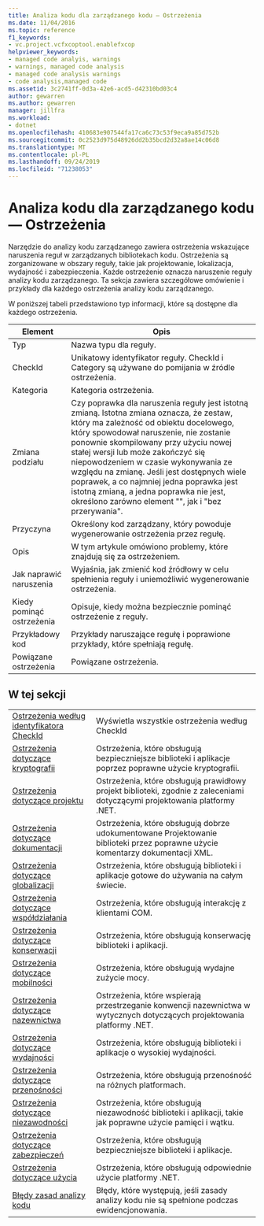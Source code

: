 ```yaml
---
title: Analiza kodu dla zarządzanego kodu — Ostrzeżenia
ms.date: 11/04/2016
ms.topic: reference
f1_keywords:
- vc.project.vcfxcoptool.enablefxcop
helpviewer_keywords:
- managed code analyis, warnings
- warnings, managed code analysis
- managed code analysis warnings
- code analysis,managed code
ms.assetid: 3c2741ff-0d3a-42e6-acd5-d42310bd03c4
author: gewarren
ms.author: gewarren
manager: jillfra
ms.workload:
- dotnet
ms.openlocfilehash: 410683e907544fa17ca6c73c53f9eca9a85d752b
ms.sourcegitcommit: 0c2523d975d48926dd2b35bcd2d32a8ae14c06d8
ms.translationtype: MT
ms.contentlocale: pl-PL
ms.lasthandoff: 09/24/2019
ms.locfileid: "71238053"
---
```

# <a name="code-analysis-for-managed-code-warnings"></a>Analiza kodu dla zarządzanego kodu — Ostrzeżenia
Narzędzie do analizy kodu zarządzanego zawiera ostrzeżenia wskazujące naruszenia reguł w zarządzanych bibliotekach kodu. Ostrzeżenia są zorganizowane w obszary reguły, takie jak projektowanie, lokalizacja, wydajność i zabezpieczenia. Każde ostrzeżenie oznacza naruszenie reguły analizy kodu zarządzanego. Ta sekcja zawiera szczegółowe omówienie i przykłady dla każdego ostrzeżenia analizy kodu zarządzanego.

 W poniższej tabeli przedstawiono typ informacji, które są dostępne dla każdego ostrzeżenia.

|Element|Opis|
|----------|-----------------|
|Typ|Nazwa typu dla reguły.|
|CheckId|Unikatowy identyfikator reguły. CheckId i Category są używane do pomijania w źródle ostrzeżenia.|
|Kategoria|Kategoria ostrzeżenia.|
|Zmiana podziału|Czy poprawka dla naruszenia reguły jest istotną zmianą. Istotna zmiana oznacza, że zestaw, który ma zależność od obiektu docelowego, który spowodował naruszenie, nie zostanie ponownie skompilowany przy użyciu nowej stałej wersji lub może zakończyć się niepowodzeniem w czasie wykonywania ze względu na zmianę. Jeśli jest dostępnych wiele poprawek, a co najmniej jedna poprawka jest istotną zmianą, a jedna poprawka nie jest, określono zarówno element "", jak i "bez przerywania".|
|Przyczyna|Określony kod zarządzany, który powoduje wygenerowanie ostrzeżenia przez regułę.|
|Opis|W tym artykule omówiono problemy, które znajdują się za ostrzeżeniem.|
|Jak naprawić naruszenia|Wyjaśnia, jak zmienić kod źródłowy w celu spełnienia reguły i uniemożliwić wygenerowanie ostrzeżenia.|
|Kiedy pominąć ostrzeżenia|Opisuje, kiedy można bezpiecznie pominąć ostrzeżenie z reguły.|
|Przykładowy kod|Przykłady naruszające regułę i poprawione przykłady, które spełniają regułę.|
|Powiązane ostrzeżenia|Powiązane ostrzeżenia.|

## <a name="in-this-section"></a>W tej sekcji

|||
|-|-|
|[Ostrzeżenia według identyfikatora CheckId](../code-quality/code-analysis-warnings-for-managed-code-by-checkid.md)|Wyświetla wszystkie ostrzeżenia według CheckId|
|[Ostrzeżenia dotyczące kryptografii](../code-quality/cryptography-warnings.md)|Ostrzeżenia, które obsługują bezpieczniejsze biblioteki i aplikacje poprzez poprawne użycie kryptografii.|
|[Ostrzeżenia dotyczące projektu](../code-quality/design-warnings.md)|Ostrzeżenia, które obsługują prawidłowy projekt biblioteki, zgodnie z zaleceniami dotyczącymi projektowania platformy .NET.|
|[Ostrzeżenia dotyczące dokumentacji](../code-quality/documentation-warnings.md)|Ostrzeżenia, które obsługują dobrze udokumentowane Projektowanie biblioteki przez poprawne użycie komentarzy dokumentacji XML.|
|[Ostrzeżenia dotyczące globalizacji](../code-quality/globalization-warnings.md)|Ostrzeżenia, które obsługują biblioteki i aplikacje gotowe do używania na całym świecie.|
|[Ostrzeżenia dotyczące współdziałania](../code-quality/interoperability-warnings.md)|Ostrzeżenia, które obsługują interakcję z klientami COM.|
|[Ostrzeżenia dotyczące konserwacji](../code-quality/maintainability-warnings.md)|Ostrzeżenia, które obsługują konserwację biblioteki i aplikacji.|
|[Ostrzeżenia dotyczące mobilności](../code-quality/mobility-warnings.md)|Ostrzeżenia, które obsługują wydajne zużycie mocy.|
|[Ostrzeżenia dotyczące nazewnictwa](../code-quality/naming-warnings.md)|Ostrzeżenia, które wspierają przestrzeganie konwencji nazewnictwa w wytycznych dotyczących projektowania platformy .NET.|
|[Ostrzeżenia dotyczące wydajności](../code-quality/performance-warnings.md)|Ostrzeżenia, które obsługują biblioteki i aplikacje o wysokiej wydajności.|
|[Ostrzeżenia dotyczące przenośności](../code-quality/portability-warnings.md)|Ostrzeżenia, które obsługują przenośność na różnych platformach.|
|[Ostrzeżenia dotyczące niezawodności](../code-quality/reliability-warnings.md)|Ostrzeżenia, które obsługują niezawodność biblioteki i aplikacji, takie jak poprawne użycie pamięci i wątku.|
|[Ostrzeżenia dotyczące zabezpieczeń](../code-quality/security-warnings.md)|Ostrzeżenia, które obsługują bezpieczniejsze biblioteki i aplikacje.|
|[Ostrzeżenia dotyczące użycia](../code-quality/usage-warnings.md)|Ostrzeżenia, które obsługują odpowiednie użycie platformy .NET.|
|[Błędy zasad analizy kodu](../code-quality/code-analysis-policy-errors.md)|Błędy, które występują, jeśli zasady analizy kodu nie są spełnione podczas ewidencjonowania.|
